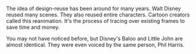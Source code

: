 The idea of design-reuse has been around for many years. Walt Disney reused many scenes. They also reused entire characters. Cartoon creators called this reanimation. It's the process of tracing over existing frames to save time and money. 

You may not have noticed before, but Disney's Baloo and Little John are almost identical. They were even voiced by the same person, Phil Harris.